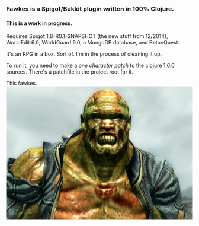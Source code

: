 ### Fawkes is a Spigot/Bukkit plugin written in 100% Clojure.

#### This is a work in progress.

Requires Spigot 1.8-R0.1-SNAPSHOT (the new stuff from 12/2014), WorldEdit 6.0, WorldGuard 6.0, a MongoDB database, and BetonQuest.

It's an RPG in a box.  Sort of.  I'm in the process of cleaning it up.

To run it, you need to make a *one character patch* to the clojure 1.6.0 sources.  There's a patchfile in the project root for it.


This fawkes.
![](./fawkes.jpg)
